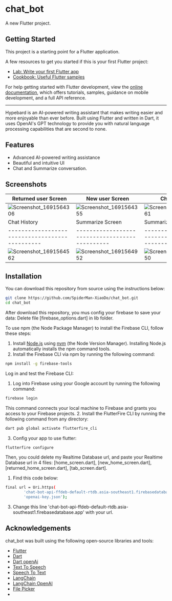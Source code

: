 # chat_bot

A new Flutter project.

## Getting Started

This project is a starting point for a Flutter application.

A few resources to get you started if this is your first Flutter project:

- [Lab: Write your first Flutter app](https://docs.flutter.dev/get-started/codelab)
- [Cookbook: Useful Flutter samples](https://docs.flutter.dev/cookbook)

For help getting started with Flutter development, view the
[online documentation](https://docs.flutter.dev/), which offers tutorials,
samples, guidance on mobile development, and a full API reference.

***************************************
  <div style="flex: 2;">
    <p>Hypebard is an AI-powered writing assistant that makes writing easier and more enjoyable than ever before. Built using Flutter and written in Dart, it uses OpenAI's GPT technology to provide you with natural language processing capabilities that are second to none.</p>
  </div>
</div>

## Features

* Advanced AI-powered writing assistance
* Beautiful and intuitive UI
* Chat and Summarize conversation.

## Screenshots

|Returned user Screen                          | New user Screen                              | Chat Screen                |
|----------------------------------------------|----------------------------------------------|----------------------------------------------|
| ![Screenshot_1691564306](https://github.com/SpiderMan-XiaoDo/chat_bot/assets/90297125/1d95b446-e567-4069-addf-b847f8dd28ce) |![Screenshot_1691564355](https://github.com/SpiderMan-XiaoDo/chat_bot/assets/90297125/6d52d8fd-c9a9-4c37-81b9-acf9a42e8025)|![Screenshot_1691564461](https://github.com/SpiderMan-XiaoDo/chat_bot/assets/90297125/7afd5291-1fe0-4540-87e8-cf7e189925a5)|
 | Chat History                                |    Summarize Screen                          | Summarize Screen        |
|----------------------------------------------|----------------------------------------------|----------------------------------------------|
|![Screenshot_1691564562](https://github.com/SpiderMan-XiaoDo/chat_bot/assets/90297125/ae3bda2a-4abb-4da4-a4a0-98c40f528d5d)|![Screenshot_1691564952](https://github.com/SpiderMan-XiaoDo/chat_bot/assets/90297125/1c3d14b5-6549-42ee-805e-2d94efa9cdaf)|![Screenshot_1691564650](https://github.com/SpiderMan-XiaoDo/chat_bot/assets/90297125/b6ec9a36-2999-442b-b897-17780e916e10)|

## Installation

You can download this repository from source using the
instructions below:

```bash
git clone https://github.com/SpiderMan-XiaoDo/chat_bot.git
cd chat_bot
````
After download this repository, you mus config your firebase to save your data:
  Delete file [firebase_options.dart] in lib folder.

To use npm (the Node Package Manager) to install the Firebase CLI, follow these steps:
  1. Install [Node.js](https://nodejs.org/en) using [nvm](https://github.com/nvm-sh/nvm/blob/master/README.md) (the Node Version Manager).
Installing Node.js automatically installs the npm command tools.
  2. Install the Firebase CLI via npm by running the following command:
```bash
npm install -g firebase-tools
````
Log in and test the Firebase CLI:
  1. Log into Firebase using your Google account by running the following command:
```bash
firebase login
````
  This command connects your local machine to Firebase and grants you access to your Firebase projects.
  2. Install the FlutterFire CLI by running the following command from any directory:
```bash
dart pub global activate flutterfire_cli
````
  3. Config your app to use flutter:
```bash
flutterfire configure
````
Then, you could delete my Realtime Database url, and paste your Realtime Database url in 4 files: [home_screen.dart], [new_home_screen.dart], [returned_home_screen.dart], [tab_screen.dart].
  1. Find this code below:
````bash
final url = Uri.https(
        'chat-bot-api-ffdeb-default-rtdb.asia-southeast1.firebasedatabase.app',
        'openai-key.json');
````
    
    
  3. Change this line  'chat-bot-api-ffdeb-default-rtdb.asia-southeast1.firebasedatabase.app' with your url.
## Acknowledgements

chat_bot was built using the following open-source libraries and tools:

* [Flutter](https://flutter.dev/)
* [Dart](https://dart.dev/)
* [Dart openAi](https://pub.dev/packages/dart_openai)
* [Text To Speech](https://pub.dev/packages/flutter_tts)
* [Speech To Text](https://pub.dev/packages/speech_to_text)
* [LangChain](https://pub.dev/packages/langchain)
* [LangChain OpenAI](https://pub.dev/packages/langchain_openai/versions)
* [File Picker](https://pub.dev/packages/file_picker)
* 



